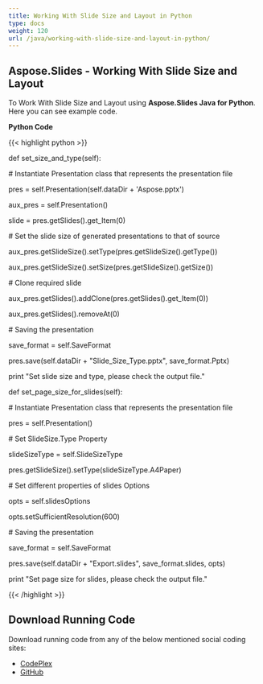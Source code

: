 ```yaml
---
title: Working With Slide Size and Layout in Python
type: docs
weight: 120
url: /java/working-with-slide-size-and-layout-in-python/
---
```


## **Aspose.Slides - Working With Slide Size and Layout**
To Work With Slide Size and Layout using **Aspose.Slides Java for Python**. Here you can see example code.

**Python Code**

{{< highlight python >}}

 def set_size_and_type(self):

\# Instantiate Presentation class that represents the presentation file

pres = self.Presentation(self.dataDir + 'Aspose.pptx')

aux_pres = self.Presentation()

slide = pres.getSlides().get_Item(0)

\# Set the slide size of generated presentations to that of source

aux_pres.getSlideSize().setType(pres.getSlideSize().getType())

aux_pres.getSlideSize().setSize(pres.getSlideSize().getSize())

\# Clone required slide

aux_pres.getSlides().addClone(pres.getSlides().get_Item(0))

aux_pres.getSlides().removeAt(0)

\# Saving the presentation

save_format = self.SaveFormat

pres.save(self.dataDir + "Slide_Size_Type.pptx", save_format.Pptx)

print "Set slide size and type, please check the output file."

def set_page_size_for_slides(self):

\# Instantiate Presentation class that represents the presentation file

pres = self.Presentation()

\# Set SlideSize.Type Property

slideSizeType = self.SlideSizeType

pres.getSlideSize().setType(slideSizeType.A4Paper)

\# Set different properties of slides Options

opts = self.slidesOptions

opts.setSufficientResolution(600)

\# Saving the presentation

save_format = self.SaveFormat

pres.save(self.dataDir + "Export.slides", save_format.slides, opts)

print "Set page size for slides, please check the output file."

{{< /highlight >}}
## **Download Running Code**
Download running code from any of the below mentioned social coding sites:

- [CodePlex](https://asposeslidesjavapython.codeplex.com/releases/view/620922)
- [GitHub](https://github.com/aspose-slides/Aspose.Slides-for-Java/releases/tag/Aspose.Slides_Java_for_Python-v1.0)
